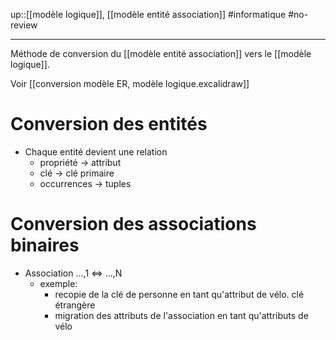 up::[[modèle logique]], [[modèle entité association]]
#informatique #no-review 

---
Méthode de conversion du [[modèle entité association]] vers le [[modèle logique]].

Voir [[conversion modèle ER, modèle logique.excalidraw]]


# Conversion des entités
 - Chaque entité devient une relation
     - propriété -> attribut
     - clé -> clé primaire
     - occurrences -> tuples

# Conversion des associations binaires
- Association ...,1 <=> ...,N
    - exemple:
        - recopie de la clé de personne en tant qu'attribut de vélo. clé étrangère
        - migration des attributs de l'association en tant qu'attributs de vélo
